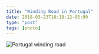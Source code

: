 ```yaml
---
title: "Winding Road in Portugal"
date: 2018-03-23T10:18:12-05:00
type: "post"
tags: [photo]
---
```

![Portugal winding road](/images/gallery/portugal-hills.jpg)
